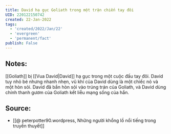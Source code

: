 ```yaml
---
title: David hạ gục Goliath trong một trận chiến tay đôi
UID: 220122150742
created: 22-Jan-2022
tags:
  - 'created/2022/Jan/22'
  - 'evergreen'
  - 'permanent/fact'
publish: False
---
```

## Notes:
[[Goliath]] bị [[Vua David|David]] hạ gục trong một cuộc đấu tay đôi. David tuy nhỏ bé nhưng nhanh nhẹn, vũ khí của David dùng là một chiếc nỏ và một hòn sỏi. David đã bắn hòn sỏi vào trúng trán của Goliath, và David dùng chính thanh gươm của Goliath kết liễu mạng sống của hắn.

## Source:
- [[@ peterpotter90.wordpress, Những người khổng lồ nổi tiếng trong truyền thuyết]]


